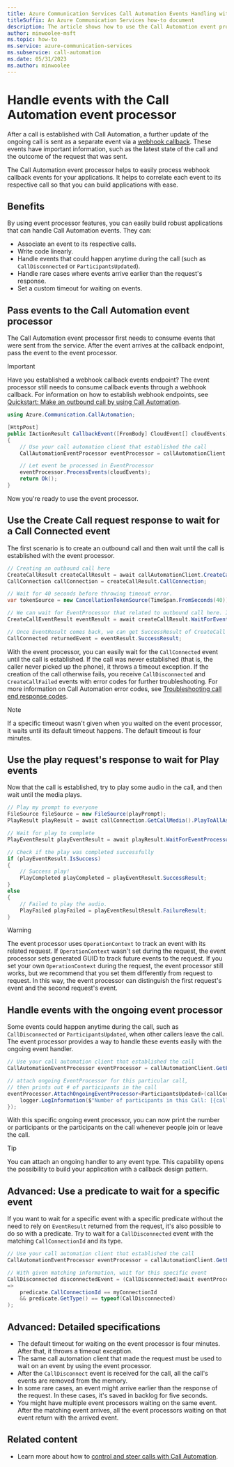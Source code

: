 ```yaml
---
title: Azure Communication Services Call Automation Events Handling with the Event Processor
titleSuffix: An Azure Communication Services how-to document
description: The article shows how to use the Call Automation event processor.
author: minwoolee-msft
ms.topic: how-to
ms.service: azure-communication-services
ms.subservice: call-automation
ms.date: 05/31/2023
ms.author: minwoolee
---
```


# Handle events with the Call Automation event processor

After a call is established with Call Automation, a further update of the ongoing call is sent as a separate event via a [webhook callback](../../concepts/call-automation/call-automation.md#call-automation-webhook-events). These events have important information, such as the latest state of the call and the outcome of the request that was sent.

The Call Automation event processor helps to easily process webhook callback events for your applications. It helps to correlate each event to its respective call so that you can build applications with ease.

## Benefits

By using event processor features, you can easily build robust applications that can handle Call Automation events. They can:

- Associate an event to its respective calls.
- Write code linearly.
- Handle events that could happen anytime during the call (such as `CallDisconnected` or `ParticipantsUpdated`).
- Handle rare cases where events arrive earlier than the request's response.
- Set a custom timeout for waiting on events.

## Pass events to the Call Automation event processor

The Call Automation event processor first needs to consume events that were sent from the service. After the event arrives at the callback endpoint, pass the event to the event processor.

> [!IMPORTANT]
> Have you established a webhook callback events endpoint? The event processor still needs to consume callback events through a webhook callback. For information on how to establish webhook endpoints, see [Quickstart: Make an outbound call by using Call Automation](../../quickstarts/call-automation/quickstart-make-an-outbound-call.md).

```csharp
using Azure.Communication.CallAutomation;

[HttpPost]
public IActionResult CallbackEvent([FromBody] CloudEvent[] cloudEvents)
{
    // Use your call automation client that established the call
    CallAutomationEventProcessor eventProcessor = callAutomationClient.GetEventProcessor();

    // Let event be processed in EventProcessor
    eventProcessor.ProcessEvents(cloudEvents);
    return Ok();
}
```

Now you're ready to use the event processor.

## Use the Create Call request response to wait for a Call Connected event

The first scenario is to create an outbound call and then wait until the call is established with the event processor.

```csharp
// Creating an outbound call here
CreateCallResult createCallResult = await callAutomationClient.CreateCallAsync(callInvite, callbackUri);
CallConnection callConnection = createCallResult.CallConnection;

// Wait for 40 seconds before throwing timeout error.
var tokenSource = new CancellationTokenSource(TimeSpan.FromSeconds(40));

// We can wait for EventProcessor that related to outbound call here. In this case, we are waiting for CreateCallEventResult, up to 40 seconds.
CreateCallEventResult eventResult = await createCallResult.WaitForEventProcessorAsync(tokenSource);

// Once EventResult comes back, we can get SuccessResult of CreateCall - which is, CallConnected event.
CallConnected returnedEvent = eventResult.SuccessResult;
```

With the event processor, you can easily wait for the `CallConnected` event until the call is established. If the call was never established (that is, the caller never picked up the phone), it throws a timeout exception. If the creation of the call otherwise fails, you receive `CallDisconnected` and `CreateCallFailed` events with error codes for further troubleshooting. For more information on Call Automation error codes, see [Troubleshooting call end response codes](./../../resources/troubleshooting/voice-video-calling/troubleshooting-codes.md).

> [!NOTE]
> If a specific timeout wasn't given when you waited on the event processor, it waits until its default timeout happens. The default timeout is four minutes.

## Use the play request's response to wait for Play events

Now that the call is established, try to play some audio in the call, and then wait until the media plays.

```csharp
// Play my prompt to everyone
FileSource fileSource = new FileSource(playPrompt);
PlayResult playResult = await callConnection.GetCallMedia().PlayToAllAsync(fileSource);

// Wait for play to complete
PlayEventResult playEventResult = await playResult.WaitForEventProcessorAsync();

// Check if the play was completed successfully
if (playEventResult.IsSuccess)
{
    // Success play!
    PlayCompleted playCompleted = playEventResult.SuccessResult;
}
else
{
    // Failed to play the audio.
    PlayFailed playFailed = playEventResultResult.FailureResult;
}
```

> [!WARNING]
> The event processor uses `OperationContext` to track an event with its related request. If `OperationContext` wasn't set during the request, the event processor sets generated GUID to track future events to the request. If you set your own `OperationContext` during the request, the event processor still works, but we recommend that you set them differently from request to request. In this way, the event processor can distinguish the first request's event and the second request's event.

## Handle events with the ongoing event processor

Some events could happen anytime during the call, such as `CallDisconnected` or `ParticipantsUpdated`, when other callers leave the call. The event processor provides a way to handle these events easily with the ongoing event handler.

```csharp
// Use your call automation client that established the call
CallAutomationEventProcessor eventProcessor = callAutomationClient.GetEventProcessor();

// attach ongoing EventProcessor for this particular call,
// then prints out # of participants in the call
eventProcessor.AttachOngoingEventProcessor<ParticipantsUpdated>(callConnectionId, receivedEvent => {
    logger.LogInformation($"Number of participants in this Call: [{callConnectionId}], Number Of Participants[{receivedEvent.Participants.Count}]");
});
```

With this specific ongoing event processor, you can now print the number or participants or the participants on the call whenever people join or leave the call.

> [!TIP]
> You can attach an ongoing handler to any event type. This capability opens the possibility to build your application with a callback design pattern.

## Advanced: Use a predicate to wait for a specific event

If you want to wait for a specific event with a specific predicate without the need to rely on `EventResult` returned from the request, it's also possible to do so with a predicate. Try to wait for a `CallDisconnected` event with the matching `CallConnectionId` and its type.

```csharp
// Use your call automation client that established the call
CallAutomationEventProcessor eventProcessor = callAutomationClient.GetEventProcessor();

// With given matching information, wait for this specific event
CallDisconnected disconnectedEvent = (CallDisconnected)await eventProcessor.WaitForEvent(predicate
=>
    predicate.CallConnectionId == myConnectionId
    && predicate.GetType() == typeof(CallDisconnected)
);
```

## Advanced: Detailed specifications

- The default timeout for waiting on the event processor is four minutes. After that, it throws a timeout exception.
- The same call automation client that made the request must be used to wait on an event by using the event processor.
- After the `CallDisconnect` event is received for the call, all the call's events are removed from the memory.
- In some rare cases, an event might arrive earlier than the response of the request. In these cases, it's saved in backlog for five seconds.
- You might have multiple event processors waiting on the same event. After the matching event arrives, all the event processors waiting on that event return with the arrived event.

## Related content

- Learn more about how to [control and steer calls with Call Automation](../call-automation/actions-for-call-control.md).
